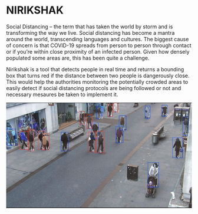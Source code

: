 # __NIRIKSHAK__

Social Distancing – the term that has taken the world by storm and is transforming the way we live. Social distancing has become a mantra around the world, transcending languages and cultures.
The biggest cause of concern is that COVID-19 spreads from person to person through contact or if you’re within close proximity of an infected person. Given how densely populated some areas are, this has been quite a challenge.

Nirikshak is a tool that detects people in real time and returns a bounding box that turns red if the distance between two people is dangerously close.
This would help the authorities monitoring the potentially crowded areas to easily detect if social distancing protocols are being followed or not and necessary mesaures be taken to implement it.

![alt text](https://github.com/Aayush-99/Nirikshak/blob/master/Output.jpg "A frame from sample output")


